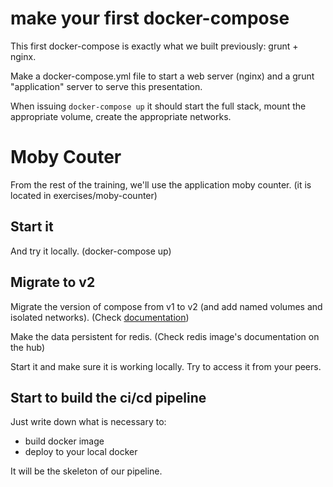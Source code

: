 # make your first docker-compose

This first docker-compose is exactly what we built previously: grunt + nginx.

Make a docker-compose.yml file to start a web server (nginx) and a grunt "application" server to serve this presentation.

When issuing `docker-compose up` it should start the full stack, mount the appropriate volume, create the appropriate networks.

# Moby Couter

From the rest of the training, we'll use the application moby counter.
(it is located in exercises/moby-counter)

## Start it

And try it locally.
(docker-compose up)

## Migrate to v2

Migrate the version of compose from v1 to v2 (and add named volumes and isolated networks).
(Check [documentation](https://docs.docker.com/compose/compose-file/#/upgrading))

Make the data persistent for redis.
(Check redis image's documentation on the hub)

Start it and make sure it is working locally.
Try to access it from your peers.

## Start to build the ci/cd pipeline

Just write down what is necessary to:
 - build docker image
 - deploy to your local docker

It will be the skeleton of our pipeline.
